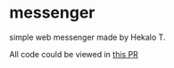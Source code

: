 # messenger
simple web messenger made by Hekalo T.

All code could be viewed in [this PR](https://github.com/hekalotanya/messenger/pull/3)
